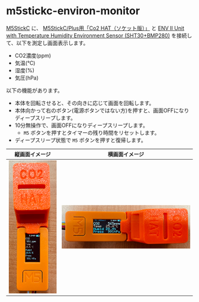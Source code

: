 # m5stickc-environ-monitor

[M5StickC](https://m5stack-store.myshopify.com/collections/m5-core/products/stick-c) に、
[M5StickC/Plus用「Co2 HAT（ソケット版）」](https://kitto-yakudatsu.com/archives/7766) と
[ENV II Unit with Temperature Humidity Environment Sensor (SHT30+BMP280)](https://m5stack-store.myshopify.com/products/env-ii-unit)
を接続して、以下を測定し画面表示します。

* CO2濃度(ppm)
* 気温(℃)
* 湿度(%)
* 気圧(hPa)

以下の機能があります。

* 本体を回転させると、その向きに応じて画面を回転します。
* 本体向かって右のボタン(電源ボタンではない方)を押すと、画面OFFになりディープスリープします。
* 10分無操作で、画面OFFになりディープスリープします。
  * `M5` ボタンを押すとタイマーの残り時間をリセットします。
* ディープスリープ状態で `M5` ボタンを押すと復帰します。

| 縦画面イメージ           | 横画面イメージ           |
| ------------------------ | ------------------------ |
| ![](assets/IMG_0159.png) | ![](assets/IMG_0160.png) |
